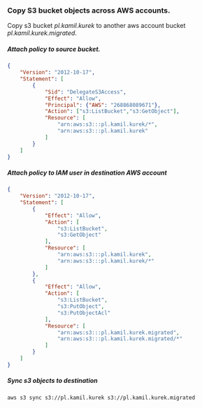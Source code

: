 ### Copy S3 bucket objects across AWS accounts.

Copy s3 bucket *pl.kamil.kurek* to another aws account bucket *pl.kamil.kurek.migrated*.

##### Attach policy to source bucket.

```json
{
    "Version": "2012-10-17",
    "Statement": [
        {
            "Sid": "DelegateS3Access",
            "Effect": "Allow",
            "Principal": {"AWS": "268868089671"},
            "Action": ["s3:ListBucket","s3:GetObject"],
            "Resource": [
                "arn:aws:s3:::pl.kamil.kurek/*",
                "arn:aws:s3:::pl.kamil.kurek"
            ]
        }
    ]
}
```

##### Attach policy to IAM user in destination AWS account

```json
{
    "Version": "2012-10-17",
    "Statement": [
        {
            "Effect": "Allow",
            "Action": [
                "s3:ListBucket",
                "s3:GetObject"
            ],
            "Resource": [
                "arn:aws:s3:::pl.kamil.kurek",
                "arn:aws:s3:::pl.kamil.kurek/*"
            ]
        },
        {
            "Effect": "Allow",
            "Action": [
                "s3:ListBucket",
                "s3:PutObject",
                "s3:PutObjectAcl"
            ],
            "Resource": [
                "arn:aws:s3:::pl.kamil.kurek.migrated",
                "arn:aws:s3:::pl.kamil.kurek.migrated/*"
            ]
        }
    ]
}
```

##### Sync s3 objects to destination

```bash
aws s3 sync s3://pl.kamil.kurek s3://pl.kamil.kurek.migrated
```
